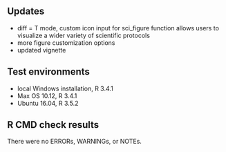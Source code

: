 ## Updates
* diff = T mode, custom icon input for sci_figure function allows users to visualize a wider variety of scientific protocols
* more figure customization options
* updated vignette

## Test environments
* local Windows installation, R 3.4.1
* Max OS 10.12, R 3.4.1
* Ubuntu 16.04, R 3.5.2

## R CMD check results
There were no ERRORs, WARNINGs, or NOTEs.
